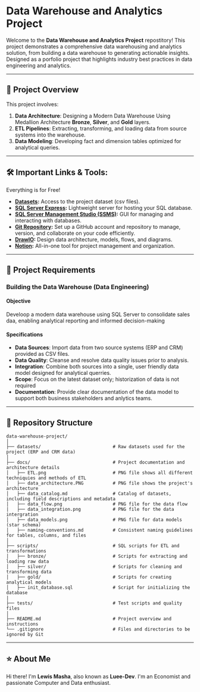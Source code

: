 # Data Warehouse and Analytics Project

Welcome to the **Data Warehouse and Analytics Project** repostitory!
This project demonstrates a comprehensive data warehousing and analytics solution, from building a data warehouse to generating actionable insights. Designed as a porfolio project that highlights industry best practices in data engineering and analytics.

---
## 📖 Project Overview

This project involves:

1. **Data Architecture**: Designing a Modern Data Warehouse Using Medallion Architecture **Bronze**, **Silver**, and **Gold** layers.
2. **ETL Pipelines**: Extracting, transforming, and loading data from source systems into the warehouse.
3. **Data Modeling**: Developing fact and dimension tables optimized for analytical queries.

---

## 🛠️ Important Links & Tools:

Everything is for Free!
- **[Datasets](datasets/):** Access to the project dataset (csv files).
- **[SQL Server Express](https://www.microsoft.com/en-us/sql-server/sql-server-downloads):** Lightweight server for hosting your SQL database.
- **[SQL Server Management Studio (SSMS)](https://learn.microsoft.com/en-us/sql/ssms/download-sql-server-management-studio-ssms?view=sql-server-ver16):** GUI for managing and interacting with databases.
- **[Git Repository](https://github.com/):** Set up a GitHub account and repository to manage, version, and collaborate on your code efficiently.
- **[DrawIO](https://www.drawio.com/):** Design data architecture, models, flows, and diagrams.
- **[Notion](https://www.notion.com/):** All-in-one tool for project management and organization.

---

## 🚀 Project Requirements


### Building the Data Warehouse (Data Engineering)

#### Objective
Develoop a modern data warehouse using SQL Server to consolidate sales daa, enabling analytical reporting and informed decision-making

#### Specifications
- **Data Sources**: Import data from two source systems (ERP and CRM) provided as CSV files.
- **Data Quality**: Cleanse and resolve data quality issues prior to analysis.
- **Integration**: Combine both sources into a single, user friendly data model designed for analytical querries.
- **Scope**: Focus on the latest dataset only; historization of data is not required
- **Documentation**: Provide clear documentation of the data model to support both business stakeholders and anlytics teams.

---

## 📂 Repository Structure
```
data-warehouse-project/
│
├── datasets/                           # Raw datasets used for the project (ERP and CRM data)
│
├── docs/                               # Project documentation and architecture details
│   ├── ETL.png                         # PNG file shows all different techniquies and methods of ETL
│   ├── data_architecture.PNG           # PNG file shows the project's architecture
│   ├── data_catalog.md                 # Catalog of datasets, including field descriptions and metadata
│   ├── data_flow.png                   # PNG file for the data flow
|   ├── data_integration.png            # PNG file for the data intergration
│   ├── data_models.png                 # PNG file for data models (star schema)
│   ├── naming-conventions.md           # Consistent naming guidelines for tables, columns, and files
│
├── scripts/                            # SQL scripts for ETL and transformations
│   ├── bronze/                         # Scripts for extracting and loading raw data
│   ├── silver/                         # Scripts for cleaning and transforming data
│   ├── gold/                           # Scripts for creating analytical models   
│   ├── init_database.sql               # Script for initializing the database
|
├── tests/                              # Test scripts and quality files
│
├── README.md                           # Project overview and instructions
└── .gitignore                          # Files and directories to be ignored by Git
```

---

## ⭐ About Me

Hi there! I'm **Lewis Masha**, also known as **Luee-Dev**. I'm an Economist and passionate Computer and Data enthusiast. 
